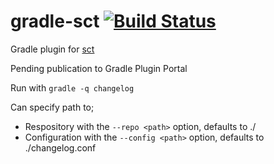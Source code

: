 # gradle-sct [![Build Status](https://travis-ci.org/rmohammed4/gradle-sct.svg?branch=master)](https://travis-ci.org/rmohammed4/gradle-sct)
Gradle plugin for [sct](https://github.com/bzumhagen/sct)


Pending publication to Gradle Plugin Portal

Run with `gradle -q changelog` 

Can specify path to; 
* Respository with the `--repo <path>` option, defaults to ./
* Configuration with the `--config <path>` option, defaults to ./changelog.conf